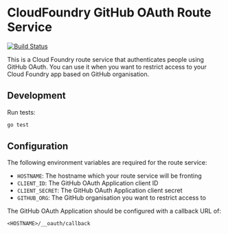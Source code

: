 # CloudFoundry GitHub OAuth Route Service

[![Build Status](https://travis-ci.com/vixus0/cf-github-route-service.svg?branch=master)](https://travis-ci.com/vixus0/cf-github-route-service)

This is a Cloud Foundry route service that authenticates people using GitHub OAuth.
You can use it when you want to restrict access to your Cloud Foundry app based on GitHub organisation.

## Development

Run tests:

```sh
go test
```

## Configuration

The following environment variables are required for the route service:

- `HOSTNAME`: The hostname which your route service will be fronting
- `CLIENT_ID`: The GitHub OAuth Application client ID
- `CLIENT_SECRET`: The GitHub OAuth Application client secret
- `GITHUB_ORG`: The GitHub organisation you want to restrict access to

The GitHub OAuth Application should be configured with a callback URL of:

    <HOSTNAME>/__oauth/callback
